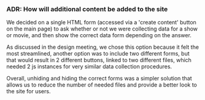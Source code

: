 ### ADR: How will additional content be added to the site

We decided on a single HTML form (accessed via a 'create content' button on the main page) to ask 
whether or not we were collecting data for a show or movie, and then show the correct data form depending
on the answer.

As discussed in the design meeting, we chose this option because it felt the most streamlined, another option
was to include two different forms, but that would result in 2 different buttons, linked to two different files, which
needed 2 js instances for very similar data collection procedures. 

Overall, unhiding and hiding the correct forms was a simpler solution that allows us to reduce the number of needed files 
and provide a better look to the site for users.